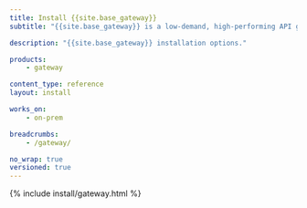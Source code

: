 ```yaml
---
title: Install {{site.base_gateway}}
subtitle: "{{site.base_gateway}} is a low-demand, high-performing API gateway. You can set up {{site.base_gateway}} with Konnect, or install it on various self-managed systems."

description: "{{site.base_gateway}} installation options."

products:
    - gateway

content_type: reference
layout: install

works_on:
    - on-prem

breadcrumbs:
    - /gateway/

no_wrap: true
versioned: true
---
```


{% include install/gateway.html %}
